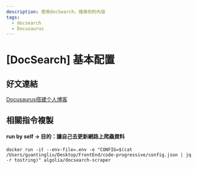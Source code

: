 ```yaml
---
description: 使用docSearch，搜尋你的內容
tags:
  - docsearch
  - Docusaurus
---
```

# [DocSearch] 基本配置

## 好文連結
[Docusaurus搭建个人博客](https://blog.csdn.net/kuizuo12/article/details/122642446)

## 相關指令複製
#### run by self -> 目的：讓自己去更新網路上爬蟲資料
```shell
docker run -it --env-file=.env -e "CONFIG=$(cat /Users/guantingliu/Desktop/FrontEnd/code-progressive/config.json | jq -r tostring)" algolia/docsearch-scraper
```
